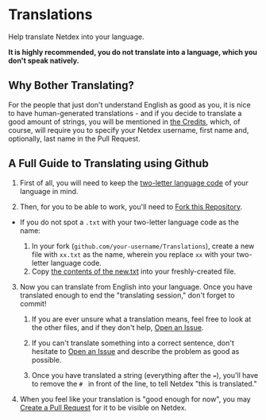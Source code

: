 # Translations

Help translate Netdex into your language.

**It is highly recommended, you do not translate into a language, which you don't speak natively.**

## Why Bother Translating?

For the people that just don't understand English as good as you, it is nice to have human-generated translations - and if you decide to translate a good amount of strings, you will be mentioned in [the Credits](https://netdex.co/credits), which, of course, will require you to specify your Netdex username, first name and, optionally, last name in the Pull Request.

## A Full Guide to Translating using Github

1. First of all, you will need to keep the [two-letter language code](https://en.wikipedia.org/wiki/List_of_ISO_639-1_codes) of your language in mind.

2. Then, for you to be able to work, you'll need to [Fork this Repository](https://github.com/netdexco/Translations/fork).

- If you do not spot a `.txt` with your two-letter language code as the name:

    1. In your fork (`github.com/your-username/Translations`), create a new file with `xx.txt` as the name, wherein you replace `xx` with your two-letter language code.
    2. Copy [the contents of the new.txt](https://raw.githubusercontent.com/netdexco/Translations/master/new.txt) into your freshly-created file.

3. Now you can translate from English into your language. Once you have translated enough to end the "translating session," don't forget to commit!

    1. If you are ever unsure what a translation means, feel free to look at the other files, and if they don't help, [Open an Issue](https://github.com/netdexco/Translations/issues/new).

     2. If you can't translate something into a correct sentence, don't hesitate to [Open an Issue](https://github.com/netdexco/Translations/issues/new) and describe the problem as good as possible.

    3. Once you have translated a string (everything after the `=`), you'll have to remove the `# ` in front of the line, to tell Netdex "this is translated."

4. When you feel like your translation is "good enough for now", you may [Create a Pull Request](https://guides.github.com/activities/forking/#making-a-pull-request) for it to be visible on Netdex.
